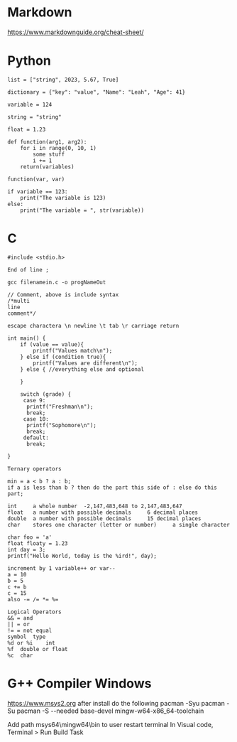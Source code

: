 # Markdown

https://www.markdownguide.org/cheat-sheet/



# Python

    list = ["string", 2023, 5.67, True]

    dictionary = {"key": "value", "Name": "Leah", "Age": 41}

    variable = 124

    string = "string"

    float = 1.23

    def function(arg1, arg2):
        for i in range(0, 10, 1)
            some stuff
            i += 1
        return(variables)

    function(var, var)

    if variable == 123:
        print("The variable is 123)
    else:
        print("The variable = ", str(variable))

# C

    #include <stdio.h>
    
    End of line ;

    gcc filenamein.c -o progNameOut

    // Comment, above is include syntax
    /*multi
    line
    comment*/

    escape charactera \n newline \t tab \r carriage return

    int main() {
        if (value == value){
            printf("Values match\n");
        } else if (condition true){
            printf("Values are different\n");
        } else { //everything else and optional

        }

        switch (grade) {
         case 9:
          printf("Freshman\n");
          break;
         case 10:
          printf("Sophomore\n");
          break;
         default:
          break;
        
    }

    Ternary operators

    min = a < b ? a : b;
    if a is less than b ? then do the part this side of : else do this part;

    int 	a whole number 	-2,147,483,648 to 2,147,483,647
    float 	a number with possible decimals 	6 decimal places
    double 	a number with possible decimals 	15 decimal places
    char 	stores one character (letter or number) 	a single character

    char foo = 'a'
    float floaty = 1.23
    int day = 3;
    printf("Hello World, today is the %ird!", day);

    increment by 1 variable++ or var--
    a = 10
    b = 5
    c += b
    c = 15
    also -= /= *= %=

    Logical Operators
    && = and
    || = or
    != = not equal
    symbol 	type
    %d or %i 	int
    %f 	double or float
    %c 	char

# G++ Compiler Windows
https://www.msys2.org
after install do the following
pacman -Syu
pacman -Su
pacman -S --needed base-devel mingw-w64-x86_64-toolchain

Add path msys64\mingw64\bin to user
restart terminal
In Visual code, Terminal > Run Build Task